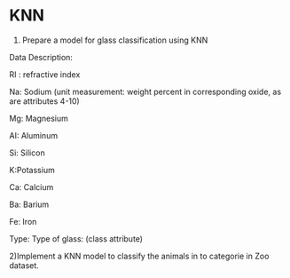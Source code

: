 # KNN

1) Prepare a model for glass classification using KNN

Data Description:

RI : refractive index

Na: Sodium (unit measurement: weight percent in corresponding oxide, as are attributes 4-10)

Mg: Magnesium

AI: Aluminum

Si: Silicon

K:Potassium

Ca: Calcium

Ba: Barium

Fe: Iron

Type: Type of glass: (class attribute)


2)Implement a KNN model to classify the animals in to categorie in Zoo dataset.
